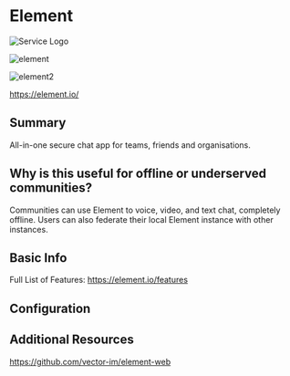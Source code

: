 # Element

![Service Logo](azuracast.jpg)


![element](https://placid.app/u/uzhd1?hl=Element&subline=Chat%20Client&img=%24PIC%24https:%2F%2Fmadewithnetworkfra.fra1.digitaloceanspaces.com%2Fspatie-space-production%2F28845%2Felement-web.jpg)

![element2](https://element.io/blog/content/images/2020/07/Screenshot-2020-07-15-at-00.54.45.png)

https://element.io/

## Summary

All-in-one secure chat app for teams, friends and organisations.

## Why is this useful for offline or underserved communities?

Communities can use Element to voice, video, and text chat, completely offline. Users can also federate their local Element instance with other instances.

## Basic Info

Full List of Features:
https://element.io/features



## Configuration



## Additional Resources

https://github.com/vector-im/element-web

